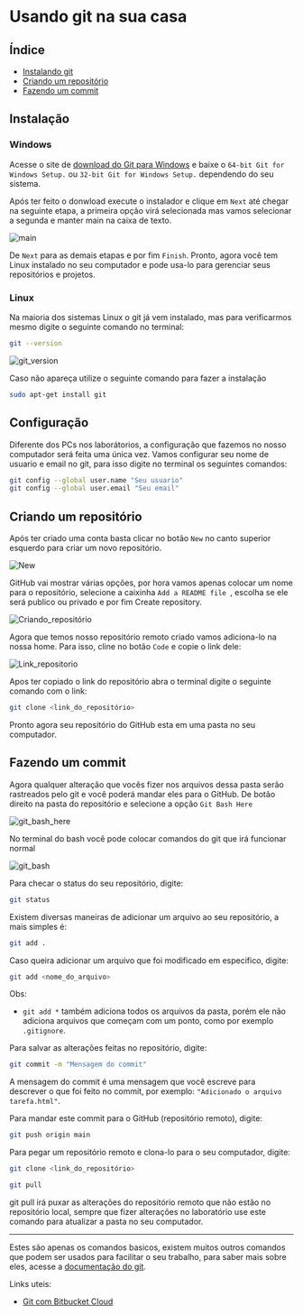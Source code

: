 # Usando git na sua casa

## Índice

* [Instalando git](#instalação)
* [Criando um repositório](#criando-um-repositório)
* [Fazendo um commit](#fazendo-um-commit)

## Instalação

### Windows

Acesse o site de [download do Git para Windows](https://git-scm.com/download/win) e baixe o `64-bit Git for Windows Setup.` ou `32-bit Git for Windows Setup.` dependendo do seu sistema.

Após ter feito o donwload execute o instalador e clique em `Next` até chegar na seguinte etapa, a primeira opção virá selecionada mas vamos selecionar a segunda e manter main na caixa de texto.

![main](Images/Git/main.png)

De `Next` para as demais etapas e por fim `Finish`. Pronto, agora você tem Linux instalado no seu computador e pode usa-lo para gerenciar seus repositórios e projetos.

### Linux

Na maioria dos sistemas Linux o git já vem instalado, mas para verificarmos mesmo digite o seguinte comando no terminal:

```bash
git --version
```
![git_version](../Images/version.png)

Caso não apareça utilize o seguinte comando para fazer a instalação

```bash
sudo apt-get install git
```

## Configuração
Diferente dos PCs nos laborátorios, a configuração que fazemos no nosso computador será feita uma única vez. Vamos configurar seu nome de usuario e email no git, para isso digite no terminal os seguintes comandos:

```bash
git config --global user.name "Seu usuario"
git config --global user.email "Seu email"
```

## Criando um repositório

Após ter criado uma conta basta clicar no botão `` New `` no canto superior esquerdo para criar um novo repositório.

![New](../Images/new.png)

GitHub vai mostrar várias opções, por hora vamos apenas colocar um nome para o repositório, selecione a caixinha ``Add a README file ``, escolha se ele será publico ou privado e por fim Create repository.

![Criando_repositório](../Images/criando_repositorio.png)

Agora que temos nosso repositório remoto criado vamos adiciona-lo na nossa home. Para isso, cline no botão ``Code`` e copie o link dele:

![Link_repositorio](../Images/clonar_repositorio.png)

Apos ter copiado o link do repositório abra o terminal digite o seguinte comando com o link:

```bash
git clone <link_do_repositório>
```
Pronto agora seu repositório do GitHub esta em uma pasta no seu computador.

<!--
Vamos começar criando um repositório no GitHub

Após ter criado uma conta basta clicar no botão `` New `` no canto superior esquerdo para criar um novo repositório.

![New](../Images/new.png)

GitHub vai mostrar várias opções, por hora vamos apenas colocar um nome para o repositório e escolher se ele será publico ou privado.

![Criando_repositório](../Images/criando_repositório.png)

Pronto, seu repositório remoto esta criado :D

Ainda precisamos linkar ele a um repositório local (no seu computador). O GitHub já nos mostra como fazer isso mostrando uma serie de comandos que devemos digitar no terminal. Este é o comando para criar um repositório local e ele deve ser feito dentro da pasta que deseja criar o repositório:

```bash
git init
```

Vamos analisar os demais comandos no topico a seguir. Apos isso seu repositório já está pronto para... <!-- ...

![Link_repositório](../Images/link_repositório.png)
-->
## Fazendo um commit

Agora qualquer alteração que vocês fizer nos arquivos dessa pasta serão rastreados pelo git e você poderá mandar eles para o GitHub.
De botão direito na pasta do repositório e selecione a opção `Git Bash Here`

![git_bash_here](Images/git_bash_here.png)

No terminal do bash você pode colocar comandos do git que irá funcionar normal

![git_bash](Images/git_bash.png)

Para checar o status do seu repositório, digite:

```bash
git status
```

Existem diversas maneiras de adicionar um arquivo ao seu repositório, a mais simples é:

```bash
git add .
```

Caso queira adicionar um arquivo que foi modificado em especifico, digite:

```bash
git add <nome_do_arquivo>
```

Obs:
- `` git add * `` também adiciona todos os arquivos da pasta, porém ele não adiciona arquivos que começam com um ponto, como por exemplo `` .gitignore ``.

Para salvar as alterações feitas no repositório, digite:

```bash
git commit -m "Mensagem do commit"
```

A mensagem do commit é uma mensagem que você escreve para descrever o que foi feito no commit, por exemplo: `` "Adicionado o arquivo tarefa.html" ``.

Para mandar este commit para o GitHub (repositório remoto), digite:

```bash
git push origin main
```

Para pegar um repositório remoto e clona-lo para o seu computador, digite:

```bash
git clone <link_do_repositório>
```

```bash
git pull
```

git pull irá puxar as alterações do repositório remoto que não estão no repositório local, sempre que fizer alterações no laboratório use este comando para atualizar a pasta no seu computador.
___
Estes são apenas os comandos basicos, existem muitos outros comandos que podem ser usados para facilitar o seu trabalho, para saber mais sobre eles, acesse a [documentação do git](https://git-scm.com/docs).

Links uteis:
- [Git com Bitbucket Cloud](https://www.atlassian.com/br/git/tutorials/learn-git-with-bitbucket-cloud)